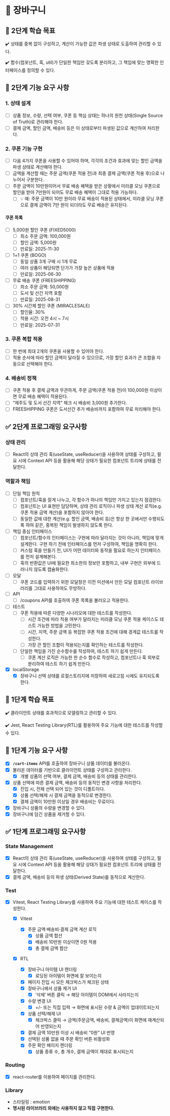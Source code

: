 # 🚀 장바구니

## 📍 2단계 학습 목표

✔️ 상태를 중복 없이 구성하고, 계산이 가능한 값은 파생 상태로 도출하여 관리할 수 있다.

✔️ 함수(컴포넌트, 훅, util)가 단일한 책임만 갖도록 분리하고, 그 책임에 맞는 명확한 인터페이스를 정의할 수 있다.

## 🎯 2단계 기능 요구 사항

### 1. 상태 설계

- [ ] 상품 정보, 수량, 선택 여부, 쿠폰 등 핵심 상태는 하나의 원천 상태(Single Source of Truth)로 관리해야 한다.
- [ ] 결제 금액, 할인 금액, 배송비 등은 이 상태로부터 파생된 값으로 계산하여 처리한다.

### 2. 쿠폰 기능 구현

- [ ] 다음 4가지 쿠폰을 사용할 수 있어야 하며, 각각의 조건과 효과에 맞는 할인 금액을 파생 상태로 계산해야 한다.
- [ ] 금액을 계산할 때는 주문 금액(쿠폰 적용 전)과 최종 결제 금액(쿠폰 적용 후)으로 나누어서 구분한다.
- [ ] 주문 금액이 10만원이어서 무료 배송 혜택을 받은 상황에서 미라클 모닝 쿠폰으로 할인을 받아 7만원이 되어도 무료 배송 혜택이 그대로 적용 가능하다.
  - [ ] 💡 예: 주문 금액이 10만 원이라 무료 배송이 적용된 상태에서, 미라클 모닝 쿠폰으로 결제 금액이 7만 원이 되더라도 무료 배송은 유지된다.

#### 쿠폰 목록

- [ ] 5,000원 할인 쿠폰 (FIXED5000)
  - [ ] 최소 주문 금액: 100,000원
  - [ ] 할인 금액: 5,000원
  - [ ] 만료일: 2025-11-30
- [ ] 1+1 쿠폰 (BOGO)
  - [ ] 동일 상품 3개 구매 시 1개 무료
  - [ ] 여러 상품이 해당되면 단가가 가장 높은 상품에 적용
  - [ ] 만료일: 2025-06-30
- [ ] 무료 배송 쿠폰 (FREESHIPPING)
  - [ ] 최소 주문 금액: 50,000원
  - [ ] 도서 및 산간 지역 포함
  - [ ] 만료일: 2025-08-31
- [ ] 30% 시간제 할인 쿠폰 (MIRACLESALE)
  - [ ] 할인율: 30%
  - [ ] 적용 시간: 오전 4시 ~ 7시
  - [ ] 만료일: 2025-07-31

### 3. 쿠폰 복합 적용

- [ ] 한 번에 최대 2개의 쿠폰을 사용할 수 있어야 한다.
- [ ] 적용 순서에 따라 할인 금액이 달라질 수 있으므로, 가장 할인 효과가 큰 조합을 자동으로 선택해야 한다.

### 4. 배송비 정책

- [ ] 쿠폰 적용 후 결제 금액과 무관하게, 주문 금액(쿠폰 적용 전)이 100,000원 이상이면 무료 배송 혜택이 적용된다.
- [ ] “제주도 및 도서 산간 지역” 체크 시 배송비 3,000원 추가한다.
- [ ] FREESHIPPING 쿠폰은 도서산간 추가 배송비까지 포함하여 무료 처리해야 한다.

## ✅ 2단계 프로그래밍 요구사항

### 상태 관리

- [ ] React의 상태 관리 훅(useState, useReducer)을 사용하여 상태를 구성하고, 필요 시에 Context API 등을 활용해 해당 상태가 필요한 컴포넌트 트리에 상태를 전달한다.

### 역할과 책임

- [ ] 단일 책임 원칙
  - [ ] 컴포넌트/훅을 잘게 나누고, 각 함수가 하나의 책임만 가지고 있는지 점검한다.
  - [ ] 컴포넌트는 UI 표현만 담당하며, 상태 관리 로직이나 파생 상태 계산 로직(e.g. 쿠폰 적용 금액 계산)을 포함하지 않아야 한다.
  - [ ] 동일한 값에 대한 계산(e.g. 할인 금액, 배송비 등)은 항상 한 곳에서만 수행되도록 하여 같은, 중복된 책임이 발생하지 않도록 한다.
- [ ] 책임 중심 인터페이스
  - [ ] 컴포넌트/함수의 인터페이스는 구현에 따라 달라지는 것이 아니라, 책임에 맞게 설계한다. 구현 하기 전에 인터페이스를 먼저 구성하여, 책임을 명확히 한다.
  - [ ] 커스텀 훅을 만들기 전, UI가 어떤 데이터와 동작을 필요로 하는지 인터페이스를 먼저 설계해본다.
  - [ ] 훅의 반환값은 UI에 필요한 최소한의 정보만 포함하고, 내부 구현은 외부에 드러나지 않도록 캡슐화한다.
- [ ] 모달
  - [ ] 쿠폰 코드를 입력하기 위한 모달창은 이전 미션에서 만든 모달 컴포넌트 라이브러리를 그대로 사용하여도 무방하다.
- [ ] API
  - [ ] /coupons API를 호출하여 쿠폰 목록을 불러오고 적용한다.
- [ ] 테스트
  - [ ] 쿠폰 적용에 따른 다양한 시나리오에 대한 테스트를 작성한다.
    - [ ] 시간 조건에 따라 적용 여부가 달라지는 미라클 모닝 쿠폰 적용 케이스도 테스트 가능한 방법을 고민한다.
    - [ ] 시간, 지역, 주문 금액 등 복잡한 쿠폰 적용 조건에 대해 경계값 테스트를 작성한다.
    - [ ] 가장 큰 할인 조합이 적용되는지를 확인하는 테스트를 작성한다.
  - [ ] 단일한 책임을 가진 순수함수를 작성하여, 테스트 하기 쉽게 만든다.
    - [ ] 쿠폰 계산 로직은 가능한 한 순수 함수로 작성하고, 컴포넌트나 훅 외부로 분리하여 테스트 하기 쉽게 만든다.
- [x] localStorage
  - [x] 장바구니 선택 상태를 로컬스토리지에 저장하여 새로고침 시에도 유지되도록 한다.

## 📍 1단계 학습 목표

✔️ 클라이언트 상태를 효과적으로 모델링하고 관리할 수 있다.

✔️ Jest, React Testing Library(RTL)를 활용하여 주요 기능에 대한 테스트를 작성할 수 있다.

## 🎯 1단계 기능 요구 사항

- [x] **`/cart-items`** API를 호출하여 장바구니 상품 데이터를 불러온다.
- [x] 불러온 데이터를 기반으로 클라이언트 상태를 구성하고 관리한다.
  - [x] 개별 상품의 선택 여부, 결제 금액, 배송비 등의 상태를 관리한다.
- [x] 상품 선택에 따른 결제 금액, 배송비 등의 동적인 변경 사항을 처리한다.
  - [x] 진입 시, 전체 선택 되어 있는 것이 디폴트이다.
  - [x] 상품 선택/해제 시 결제 금액을 동적으로 변경한다.
  - [x] 결제 금액이 10만원 이상일 경우 배송비는 무료이다.
- [x] 장바구니 상품의 수량을 변경할 수 있다.
- [x] 장바구니에 담긴 상품을 제거할 수 있다.

## ✅ 1단계 프로그래밍 요구사항

### State Management

- [x] React의 상태 관리 훅(useState, useReducer)을 사용하여 상태를 구성하고, 필요 시에 Context API 등을 활용해 해당 상태가 필요한 컴포넌트 트리에 상태를 전달한다.
- [x] 결제 금액, 배송비 등의 파생 상태(Derived State)를 동적으로 계산한다.

### Test

- [x] Vitest, React Testing Library를 사용하여 주요 기능에 대한 테스트 케이스를 작성한다.

  - [x] Vitest

    - [x] 주문 금액·배송비·결제 금액 계산 로직
      - [x] 상품 금액 합산
      - [x] 배송비 10만원 이상이면 0원 적용
      - [x] 총 결제 금액 합산

  - [x] RTL
    - [x] 장바구니 아이템 UI 렌더링
      - [x] 로딩된 아이템이 화면에 잘 보이는지
    - [x] 페이지 진입 시 모든 체크박스가 체크된 상태
    - [x] 장바구니에서 상품 제거 UI
      - [x] ‘삭제’ 버튼 클릭 → 해당 아이템이 DOM에서 사라지는지
    - [x] 수량 변경 UI
      - [x] +/- 또는 직접 입력 → 화면에 표시된 수량 & 금액이 업데이트되는지
    - [x] 상품 선택/해제 UI
      - [x] 체크박스 클릭 → 금액(주문금액, 배송비, 결제금액)이 화면에 재계산되어 반영되는지
    - [x] 결제 금액 10만원 이상 시 배송비 “0원” UI 반영
    - [x] 선택된 상품 없을 때 주문 확인 버튼 비활성화
    - [x] 주문 확인 페이지 렌더링
      - [x] 상품 종류 수, 총 개수, 결제 금액이 제대로 표시되는지

### Routing

- [x] react-router를 이용하여 페이지를 관리한다.

### Library

- 스타일링 : emotion
- **명시된 라이브러리 외에는 사용하지 않고 직접 구현한다.**
